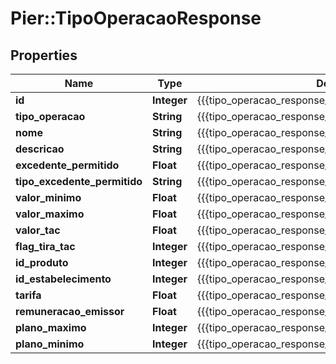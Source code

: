 # Pier::TipoOperacaoResponse

## Properties
Name | Type | Description | Notes
------------ | ------------- | ------------- | -------------
**id** | **Integer** | {{{tipo_operacao_response_id_value}}} | 
**tipo_operacao** | **String** | {{{tipo_operacao_response_tipo_operacao_value}}} | 
**nome** | **String** | {{{tipo_operacao_response_nome_value}}} | 
**descricao** | **String** | {{{tipo_operacao_response_descricao_value}}} | 
**excedente_permitido** | **Float** | {{{tipo_operacao_response_excedente_permitido_value}}} | [optional] 
**tipo_excedente_permitido** | **String** | {{{tipo_operacao_response_tipo_excedente_permitido_value}}} | [optional] 
**valor_minimo** | **Float** | {{{tipo_operacao_response_valor_minimo_value}}} | 
**valor_maximo** | **Float** | {{{tipo_operacao_response_valor_maximo_value}}} | 
**valor_tac** | **Float** | {{{tipo_operacao_response_valor_t_a_c_value}}} | [optional] 
**flag_tira_tac** | **Integer** | {{{tipo_operacao_response_flag_tira_tac_value}}} | [optional] 
**id_produto** | **Integer** | {{{tipo_operacao_response_id_produto_value}}} | 
**id_estabelecimento** | **Integer** | {{{tipo_operacao_response_id_estabelecimento_value}}} | 
**tarifa** | **Float** | {{{tipo_operacao_response_tarifa_value}}} | [optional] 
**remuneracao_emissor** | **Float** | {{{tipo_operacao_response_remuneracao_emissor_value}}} | [optional] 
**plano_maximo** | **Integer** | {{{tipo_operacao_response_plano_maximo_value}}} | 
**plano_minimo** | **Integer** | {{{tipo_operacao_response_plano_minimo_value}}} | 



